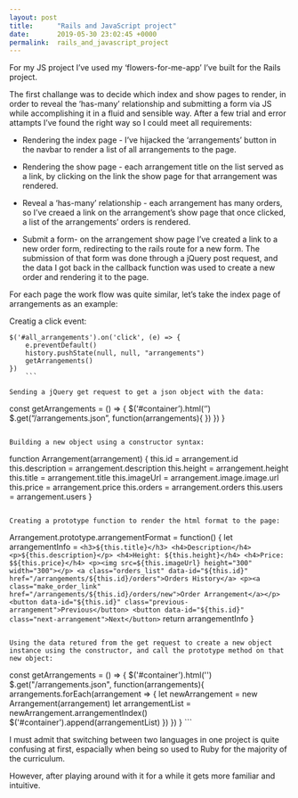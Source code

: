 ```yaml
---
layout: post
title:      "Rails and JavaScript project"
date:       2019-05-30 23:02:45 +0000
permalink:  rails_and_javascript_project
---
```



For my JS project I’ve used my ‘flowers-for-me-app’ I’ve built for the Rails project.

The first challange was to decide which index and show pages to render, in order to reveal the ‘has-many’ relationship and submitting a form via JS while accomplishing it in a fluid and sensible way. After a few trial and error attampts I’ve found the right way so I could meet all requirements:

* Rendering the index page - I’ve hijacked the ‘arrangements’ button in the navbar to render a list of all arrangements to the page.

* Rendering the show page - each arrangement title on the list served as a link, by clicking on the link the show page for that arrangement was rendered.

* Reveal a ‘has-many’ relationship - each arrangement has many orders, so I’ve creaed a link on the arrangement’s show page that once clicked, a list of the arrangements’ orders is rendered.

* Submit a form- on the arrangement show page I’ve created a link to a new order form, redirecting to the rails route for a new form. The submission of that form was done through a jQuery post request, and the data I got back in the callback function was used to create a new order and rendering it to the page.

For each page the work flow was quite similar, let’s take the index page of arrangements as an example:

Creatig a click event:

```
$('#all_arrangements').on('click', (e) => {
	e.preventDefault()
	history.pushState(null, null, "arrangements")
	getArrangements()
})
	```

Sending a jQuery get request to get a json object with the data:

```
const getArrangements = () => { 
  $(‘#container’).html(‘’) 
  $.get(“/arrangements.json”, function(arrangements){
     })
 })
} 
```

Building a new object using a constructor syntax:

```
function Arrangement(arrangement) {
		this.id = arrangement.id
		this.description = arrangement.description
		this.height = arrangement.height
		this.title = arrangement.title
		this.imageUrl = arrangement.image.image.url
		this.price = arrangement.price
		this.orders = arrangement.orders
		this.users = arrangement.users
    }
```

Creating a prototype function to render the html format to the page:

```
Arrangement.prototype.arrangementFormat = function() {
	 let arrangementInfo = `
			 <h3>${this.title}</h3>
			 <h4>Description</h4>
			 <p>${this.description}</p>
			 <h4>Height: ${this.height}</h4>
			 <h4>Price: $${this.price}</h4>
			 <p><img src=${this.imageUrl} height="300" width="300"></p>
			 <a class="orders_list" data-id="${this.id}" href="/arrangements/${this.id}/orders">Orders History</a>
			 <p><a class="make_order_link" href="/arrangements/${this.id}/orders/new">Order Arrangement</a></p>
			 <button data-id="${this.id}" class="previous-arrangement">Previous</button>
			 <button data-id="${this.id}" class="next-arrangement">Next</button>
	 `
	 return arrangementInfo
 }
 ```
 
Using the data retured from the get request to create a new object instance using the constructor, and call the prototype method on that new object:

```
 const getArrangements = () => {
		 $('#container').html('')
		 $.get("/arrangements.json", function(arrangements){
				 arrangements.forEach(arrangement => {
						 let newArrangement = new Arrangement(arrangement)
						 let arrangementList = newArrangement.arrangementIndex() 
						 $('#container').append(arrangementList)
				 })
		 })
 }
	```
	
I must admit that switching between two languages in one project is quite confusing at first, espacially when being so used to Ruby for the majority of the curriculum.

However, after playing around with it for a while it gets more familiar and intuitive.
